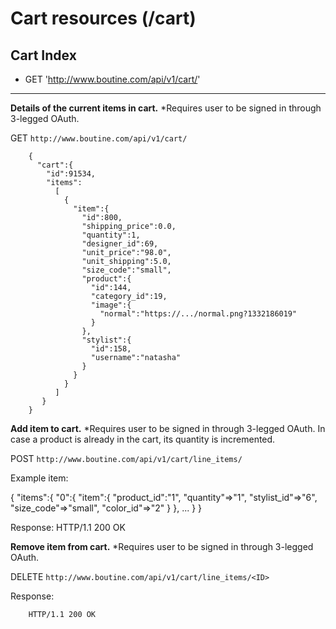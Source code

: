 # Cart resources (/cart)

## Cart Index
* GET 'http://www.boutine.com/api/v1/cart/'

---

**Details of the current items in cart.**
*Requires user to be signed in through 3-legged OAuth.

GET `http://www.boutine.com/api/v1/cart/`

        {
          "cart":{
            "id":91534,
            "items":
              [
                {
                  "item":{
                    "id":800,
                    "shipping_price":0.0,
                    "quantity":1,
                    "designer_id":69,
                    "unit_price":"98.0",
                    "unit_shipping":5.0,
                    "size_code":"small",
                    "product":{
                      "id":144,
                      "category_id":19,
                      "image":{
                        "normal":"https://.../normal.png?1332186019"
                      }
                    },
                    "stylist":{
                      "id":158,
                      "username":"natasha"
                    }
                  }
                }
              ]
           }
        }


**Add item to cart.**
*Requires user to be signed in through 3-legged OAuth. In case a product is already in the cart, its quantity is incremented.


POST `http://www.boutine.com/api/v1/cart/line_items/`


Example item:

  {
    "items":{
      "0":{
        "item":{
          "product_id":"1",
          "quantity"=>"1",
          "stylist_id"=>"6",
          "size_code"=>"small",
          "color_id"=>"2"
        }
      },
      ...
    }
  }

Response:
        HTTP/1.1 200 OK
        


**Remove item from cart.**
*Requires user to be signed in through 3-legged OAuth.


DELETE `http://www.boutine.com/api/v1/cart/line_items/<ID>`


Response:

        HTTP/1.1 200 OK
